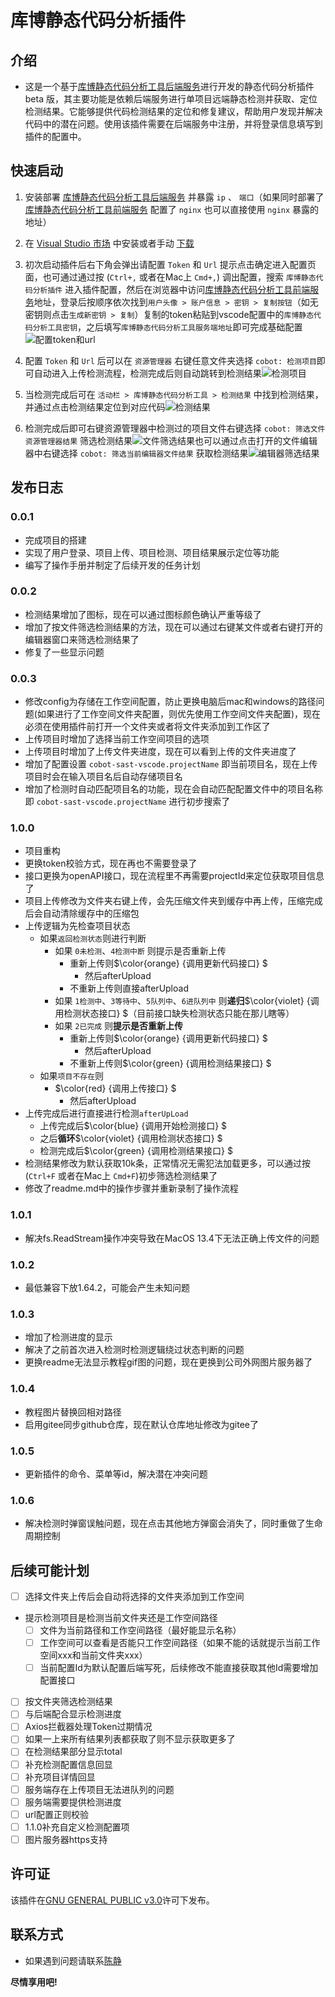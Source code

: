 # 库博静态代码分析插件

## 介绍

* 这是一个基于[库博静态代码分析工具后端服务]进行开发的静态代码分析插件 beta 版，其主要功能是依赖后端服务进行单项目远端静态检测并获取、定位检测结果。它能够提供代码检测结果的定位和修复建议，帮助用户发现并解决代码中的潜在问题。使用该插件需要在后端服务中注册，并将登录信息填写到插件的配置中。

[库博静态代码分析工具后端服务]: http://192.168.1.43:50180/cobot-sast-buss/cobot-sast-web

## 快速启动

1. 安装部署 [库博静态代码分析工具后端服务] 并暴露 `ip` 、 `端口`（如果同时部署了 [库博静态代码分析工具前端服务] 配置了 `nginx` 也可以直接使用 `nginx` 暴露的地址）

2. 在 [Visual Studio 市场] 中安装或者手动 [下载]

3. 初次启动插件后右下角会弹出请配置 `Token` 和 `Url` 提示点击确定进入配置页面，也可通过通过按 (`Ctrl+,` 或者在Mac上 `Cmd+,`) 调出配置，搜索 `库博静态代码分析插件` 进入插件配置，然后在浏览器中访问[库博静态代码分析工具前端服务]地址，登录后按顺序依次找到`用户头像 > 账户信息 > 密钥 > 复制按钮`（如无密钥则点击`生成新密钥 > 复制`）复制的token粘贴到vscode配置中的`库博静态代码分析工具密钥`，之后填写`库博静态代码分析工具服务端地址`即可完成基础配置![配置token和url](/images/config-token.GIF)

4. 配置 `Token` 和 `Url` 后可以在 `资源管理器` 右键任意文件夹选择 `cobot: 检测项目`即可自动进入上传检测流程，检测完成后则自动跳转到检测结果![检测项目](/images/check-project.GIF)

5. 当检测完成后可在 `活动栏 > 库博静态代码分析工具 > 检测结果` 中找到检测结果，并通过点击检测结果定位到对应代码![检测结果](/images/check-result-command.GIF)

6. 检测完成后即可右键资源管理器中检测过的项目文件右键选择 `cobot: 筛选文件资源管理器结果` 筛选检测结果![文件筛选结果](/images/explorer-find-result.GIF)也可以通过点击打开的文件编辑器中右键选择 `cobot: 筛选当前编辑器文件结果` 获取检测结果![编辑器筛选结果](/images/editor-find-result.GIF)

[库博静态代码分析工具前端服务]: http://192.168.1.43:50180/cobot-sast-buss/cobot-fe

[Visual Studio 市场]: https://marketplace.visualstudio.com/items?itemName=PKUSE.cobot-sast-vscode

[下载]: https://github.com/PKUSE-CN/cobot-sast-vscode/releases

<!-- ## 配置

* 通过按 (`Ctrl+,` 或者在Mac上 `Cmd+,`) 调出配置，搜索 `库博静态代码分析插件` 进入插件配置
* [ ] 配置用户名密码token
* [ ] 检测路径配置？
* [ ] 可以给个配置的代码块 -->

## 发布日志

### 0.0.1

* 完成项目的搭建
* 实现了用户登录、项目上传、项目检测、项目结果展示定位等功能
* 编写了操作手册并制定了后续开发的任务计划

### 0.0.2

* 检测结果增加了图标，现在可以通过图标颜色确认严重等级了
* 增加了按文件筛选检测结果的方法，现在可以通过右键某文件或者右键打开的编辑器窗口来筛选检测结果了
* 修复了一些显示问题

### 0.0.3

* 修改config为存储在工作空间配置，防止更换电脑后mac和windows的路径问题(如果进行了工作空间文件夹配置，则优先使用工作空间文件夹配置)，现在必须在使用插件前打开一个文件夹或者将文件夹添加到工作区了
* 上传项目时增加了选择当前工作空间项目的选项
* 上传项目时增加了上传文件夹进度，现在可以看到上传的文件夹进度了
* 增加了配置设置 `cobot-sast-vscode.projectName` 即当前项目名，现在上传项目时会在输入项目名后自动存储项目名
* 增加了检测时自动匹配项目名的功能，现在会自动匹配配置文件中的项目名称即 `cobot-sast-vscode.projectName` 进行初步搜索了

<!-- ## 操作

* 通过按 (`Ctrl+Shift+P` 或者在Mac上 `Cmd+Shift+P`) 调出控制台
* [ ] 执行 `xxx` 命令
* [ ] 配点儿录制的动图 \!\[示例图\]\(images/logo-cobot.png\) -->

### 1.0.0

* 项目重构
* 更换token校验方式，现在再也不需要登录了
* 接口更换为openAPI接口，现在流程里不再需要projectId来定位获取项目信息了
* 项目上传修改为文件夹右键上传，会先压缩文件夹到缓存中再上传，压缩完成后会自动清除缓存中的压缩包
* 上传逻辑为先检查项目状态
  * 如果`返回检测状态`则进行判断
    * 如果 `0未检测`、`4检测中断` 则提示是否重新上传
      * 重新上传则$\color{orange} {调用更新代码接口} $
        * 然后afterUpload
      * 不重新上传则直接afterUpload
    * 如果 `1检测中`、`3等待中`、`5队列中`、`6进队列中` 则**递归**$\color{violet} {调用检测状态接口} $（目前接口缺失检测状态只能在那儿瞎等）
    * 如果 `2已完成` 则**提示是否重新上传**
      * 重新上传则$\color{orange} {调用更新代码接口} $
        * 然后afterUpload
      * 不重新上传则$\color{green} {调用检测结果接口} $
  * 如果`项目不存在`则
    * $\color{red} {调用上传接口} $
      * 然后afterUpload
* 上传完成后进行直接进行检测`afterUpLoad`
  * 上传完成后$\color{blue} {调用开始检测接口} $
  * 之后**循环**$\color{violet} {调用检测状态接口} $
  * 检测完成后$\color{green} {调用检测结果接口} $
* 检测结果修改为默认获取10k条，正常情况无需犯法加载更多，可以通过按(`Ctrl+F` 或者在Mac上 `Cmd+F`)初步筛选检测结果了
* 修改了readme.md中的操作步骤并重新录制了操作流程

### 1.0.1

* 解决fs.ReadStream操作冲突导致在MacOS 13.4下无法正确上传文件的问题

### 1.0.2

* 最低兼容下放1.64.2，可能会产生未知问题

### 1.0.3

* 增加了检测进度的显示
* 解决了之前首次进入检测时检测逻辑绕过状态判断的问题
* 更换readme无法显示教程gif图的问题，现在更换到公司外网图片服务器了

### 1.0.4

* 教程图片替换回相对路径
* 启用gitee同步github仓库，现在默认仓库地址修改为gitee了

### 1.0.5

* 更新插件的命令、菜单等id，解决潜在冲突问题

### 1.0.6

* 解决检测时弹窗误触问题，现在点击其他地方弹窗会消失了，同时重做了生命周期控制

## 后续可能计划

* [ ] 选择文件夹上传后会自动将选择的文件夹添加到工作空间
* 提示检测项目是检测当前文件夹还是工作空间路径
  * [ ] 文件为当前路径和工作空间路径（最好能显示名称）
  * [ ] 工作空间可以查看是否能只工作空间路径（如果不能的话就提示当前工作空间xxx和当前文件夹xxx）
  * [ ] 当前配置Id为默认配置后端写死，后续修改不能直接获取其他Id需要增加配置接口
* [ ] 按文件夹筛选检测结果
* [ ] 与后端配合显示检测进度
* [ ] Axios拦截器处理Token过期情况
* [ ] 如果一上来所有结果列表都获取了则不显示获取更多了
* [ ] 在检测结果部分显示total
* [ ] 补充检测配置信息回显
* [ ] 补充项目详情回显
* [ ] 服务端存在上传项目无法进队列的问题
* [ ] 服务端需要提供检测进度
* [ ] url配置正则校验
* [ ] 1.1.0补充自定义检测配置项
* [ ] 图片服务器https支持

## 许可证

该插件在[GNU GENERAL PUBLIC v3.0](/LICENSE)许可下发布。

## 联系方式

* 如果遇到问题请联系[陈静](mailto:chenjing@beidasoft.com)

**尽情享用吧!**
